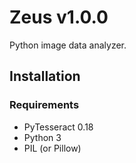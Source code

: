# Zeus v1.0.0

Python image data analyzer.

## Installation
### Requirements
* PyTesseract 0.18
* Python 3
* PIL (or Pillow)


